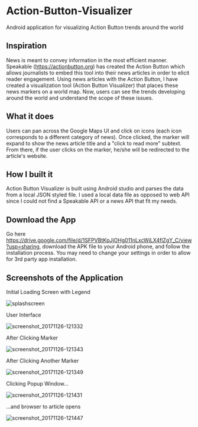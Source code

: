 # Action-Button-Visualizer
Android application for visualizing Action Button trends around the world

## Inspiration

News is meant to convey information in the most efficient manner. Speakable (https://actionbutton.org) has created the Action Button which allows journalists to embed this tool into their news articles in order to elicit reader engagement. Using news articles with the Action Button, I have created a visualization tool (Action Button Visualizer) that places these news markers on a world map. Now, users can see the trends developing around the world and understand the scope of these issues.

## What it does

Users can pan across the Google Maps UI and click on icons (each icon corresponds to a different category of news). Once clicked, the marker will expand to show the news article title and a "click to read more" subtext. From there, if the user clicks on the marker, he/she will be redirected to the article's website.

## How I built it

Action Button Visualizer is built using Android studio and parses the data from a local JSON styled file. I used a local data file as opposed to web API since I could not find a Speakable API or a news API that fit my needs.

## Download the App

Go here https://drive.google.com/file/d/1SFPVBtKpJjOHg011nLxcWiLX4flZgY_C/view?usp=sharing, download the APK file to your Android phone, and follow the installation process. You may need to change your settings in order to allow for 3rd party app installation.

## Screenshots of the Application

Initial Loading Screen with Legend

![splashscreen](https://user-images.githubusercontent.com/23304836/33244297-b8071dd6-d2c2-11e7-8e8b-a03d3f5f1adb.png)

User Interface

![screenshot_20171126-121332](https://user-images.githubusercontent.com/23304836/33244325-216f086a-d2c3-11e7-8259-56f18d3b86f9.png)

After Clicking Marker

![screenshot_20171126-121343](https://user-images.githubusercontent.com/23304836/33244329-2bd0b952-d2c3-11e7-8a47-5de2418688d5.png)

After Clicking Another Marker

![screenshot_20171126-121349](https://user-images.githubusercontent.com/23304836/33244330-347aed20-d2c3-11e7-9c75-cd35207a167d.png)

Clicking Popup Window...

![screenshot_20171126-121431](https://user-images.githubusercontent.com/23304836/33244332-38409fe0-d2c3-11e7-9271-7c58de827070.png)

...and browser to article opens

![screenshot_20171126-121447](https://user-images.githubusercontent.com/23304836/33244334-3c555d3c-d2c3-11e7-9376-53a36b79bfd7.png)
